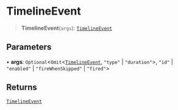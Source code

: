 # TimelineEvent

> **TimelineEvent**(`args`): [`TimelineEvent`](reference/interfaces/TimelineEvent.md)

## Parameters

• **args**: `Optional`<`Omit`<[`TimelineEvent`](reference/interfaces/TimelineEvent.md), `"type"` | `"duration"`>, `"id"` | `"enabled"` | `"fireWhenSkipped"` | `"fired"`>

## Returns

[`TimelineEvent`](reference/interfaces/TimelineEvent.md)
